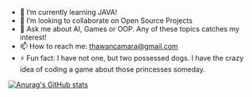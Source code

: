 - 🌱 I’m currently learning JAVA!
- 👯 I’m looking to collaborate on Open Source Projects
- 💬 Ask me about AI, Games or OOP. Any of these topics catches my interest!
- 📫 How to reach me: thawancamara@gmail.com
- ⚡ Fun fact: I have not one, but two possessed dogs. I have the crazy idea of coding a game about those princesses someday.


[![Anurag's GitHub stats](https://github-readme-stats.vercel.app/api?username=thawancamara&show_icons=true&theme=radical)](https://github.com/anuraghazra/github-readme-stats)
